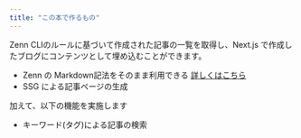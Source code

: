 ```yaml
---
title: "この本で作るもの"
---
```


Zenn CLIのルールに基づいて作成された記事の一覧を取得し、Next.js で作成したブログにコンテンツとして埋め込むことができます。

- Zenn の Markdown記法をそのまま利用できる [詳しくはこちら](https://zenn.dev/zenn/articles/markdown-guide)
- SSG による記事ページの生成


加えて、以下の機能を実施します
- キーワード(タグ)による記事の検索
